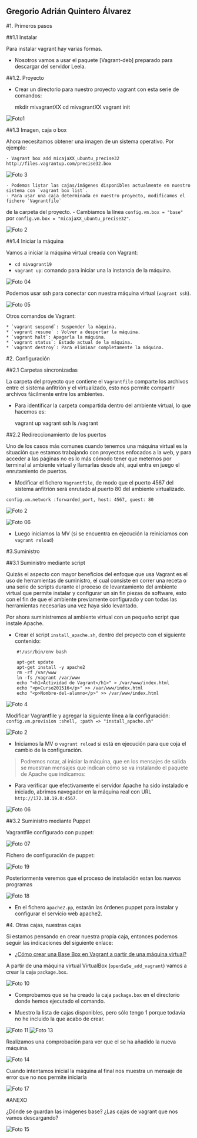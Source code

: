 ## Gregorio Adrián Quintero Álvarez

#1. Primeros pasos

##1.1 Instalar

Para instalar vagrant hay varias formas.

* Nosotros vamos a usar el paquete [Vagrant-deb] preparado para descargar del servidor Leela.

##1.2. Proyecto

* Crear un directorio para nuestro proyecto vagrant con esta serie de comandos:

    mkdir mivagrantXX
    cd mivagrantXX
    vagrant init

![Foto1](./imagenes/1.png)

##1.3 Imagen, caja o box

Ahora necesitamos obtener una imagen de un sistema operativo. Por ejemplo:

	- Vagrant box add micajaXX_ubuntu_precise32 http://files.vagrantup.com/precise32.box


![Foto 3](./imagenes/3.png)

 	- Podemos listar las cajas/imágenes disponibles actualmente en nuestro sistema con `vagrant box list`.
	- Para usar una caja determinada en nuestro proyecto, modificamos el fichero `Vagrantfile` 
de la carpeta del proyecto.
	- Cambiamos la línea `config.vm.box = "base"` por  `config.vm.box = "micajaXX_ubuntu_precise32"`.

![Foto 2](./imagenes/2.png)

##1.4 Iniciar la máquina

Vamos a iniciar la máquina virtual creada con Vagrant:

* `cd mivagrant19`
* `vagrant up`: comando para iniciar una la instancia de la máquina.

![Foto 04](./imagenes/04.png)

Podemos usar ssh para conectar con nuestra máquina virtual (`vagrant ssh`).

![Foto 05](./imagenes/05.png)

 Otros comandos de Vagrant:

    * `vagrant suspend`: Suspender la máquina.
    * `vagrant resume` : Volver a despertar la máquina.
    * `vagrant halt`: Apagarla la máquina.
    * `vagrant status`: Estado actual de la máquina.
    * `vagrant destroy`: Para eliminar completamente la máquina.

#2. Configuración

##2.1 Carpetas sincronizadas

 La carpeta del proyecto que contiene el `Vagrantfile` comparte los 
 archivos entre el sistema anfitrión y el virtualizado, esto nos permite 
 compartir archivos fácilmente entre los ambientes.

* Para identificar la carpeta compartida dentro del ambiente virtual,
lo que hacemos es:

    vagrant up
    vagrant ssh
    ls /vagrant

##2.2 Redireccionamiento de los puertos

Uno de los casos más comunes cuando tenemos una máquina virtual es la 
situación que estamos trabajando con proyectos enfocados a la web, 
y para acceder a las páginas no es lo más cómodo tener que meternos 
por terminal al ambiente virtual y llamarlas desde ahí, aquí entra en 
juego el enrutamiento de puertos.

* Modificar el fichero `Vagrantfile`, de modo que el puerto 4567 del 
sistema anfitrión será enrutado al puerto 80 del ambiente virtualizado.

`config.vm.network :forwarded_port, host: 4567, guest: 80`

![Foto 2](./imagenes/2.png)

![Foto 06](./imagenes/06.png)

* Luego iniciamos la MV (si se encuentra en ejecución la reiniciamos con `vagrant reload`)

#3.Suministro

##3.1 Suministro mediante script

Quizás el aspecto con mayor beneficios del enfoque que usa Vagrant 
es el uso de herramientas de suministro, el cual consiste en correr 
una receta o una serie de scripts durante el proceso de levantamiento 
del ambiente virtual que permite instalar y configurar un sin fin 
piezas de software, esto con el fin de que el ambiente previamente 
configurado y con todas las herramientas necesarias una vez haya sido levantado.

Por ahora suministremos al ambiente virtual con un pequeño script que 
instale Apache.

* Crear el script `install_apache.sh`, dentro del proyecto con el siguiente
contenido:

```
    #!/usr/bin/env bash

    apt-get update
    apt-get install -y apache2
    rm -rf /var/www
    ln -fs /vagrant /var/www
    echo "<h1>Actividad de Vagrant</h1>" > /var/www/index.html
    echo "<p>Curso201516</p>" >> /var/www/index.html
    echo "<p>Nombre-del-alumno</p>" >> /var/www/index.html
```

![Foto 4](./imagenes/4.png)

Modificar Vagrantfile y agregar la siguiente línea a la configuración:
`config.vm.provision :shell, :path => "install_apache.sh"`

![Foto 2](./imagenes/2.png)

* Iniciamos la MV o `vagrant reload` si está en ejecución para que coja el cambio de la configuración.

> Podremos notar, al iniciar la máquina, que en los mensajes de salida se muestran
mensajes que indican cómo se va instalando el paquete de Apache que indicamos:

* Para verificar que efectivamente el servidor Apache ha sido instalado e iniciado, 
abrimos navegador en la máquina real con URL `http://172.18.19.0:4567`.

![Foto 06](./imagenes/06.png)

##3.2 Suministro mediante Puppet

Vagrantfile configurado con puppet:

![Foto 07](./imagenes/07.png)

Fichero de configuración de puppet:

![Foto 19](./imagenes/19.png)

Posteriormente veremos que el proceso de instalación estan los nuevos programas

![Foto 18](./imagenes/18.png)


* En el fichero `apache2.pp`, estarán las órdenes puppet para instalar y configurar 
el servicio web apache2.

#4. Otras cajas, nuestras cajas

Si estamos pensando en crear nuestra propia caja, entonces podemos seguir las
indicaciones del siguiente enlace:
* [¿Cómo crear una Base Box en Vagrant a partir de una máquina virtual?](http://www.dbigcloud.com/virtualizacion/146-como-crear-un-vase-box-en-vagrant-a-partir-de-una-maquina-virtual.html)

A partir de una máquina virtual VirtualBox (`openSuSe_add_vagrant`) vamos a crear la caja `package.box`.

![Foto 10](./imagenes/10.png)

 - Comprobamos que se ha creado la caja `package.box` en el directorio donde
hemos ejecutado el comando. 

 - Muestro la lista de cajas disponibles, pero sólo tengo 1 porque todavía
no he incluido la que acabo de crear.

![Foto 11](./imagenes/11.png)
![Foto 13](./imagenes/13.png)

Realizamos una comprobación para ver que el se ha añadido la nueva máquina.

![Foto 14](./imagenes/14.png)

Cuando intentamos inicial la máquina al final nos muestra un mensaje de error que no nos permite iniciarla

![Foto 17](./imagenes/17.PNG)

#ANEXO

¿Dónde se guardan las imágenes base? ¿Las cajas de vagrant que nos vamos descargando?

![Foto 15](./imagenes/15.png)
